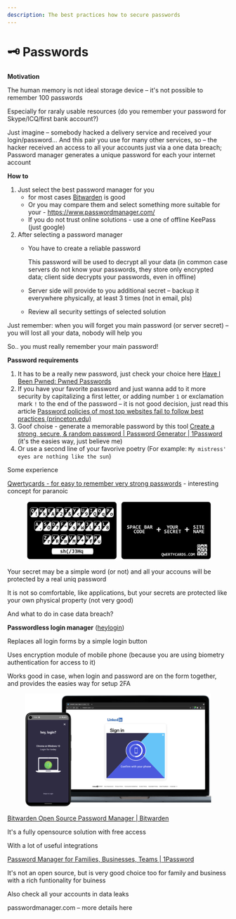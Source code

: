 ```yaml
---
description: The best practices how to secure passwords
---
```


# 🗝 Passwords

**Motivation**

The human memory is not ideal storage device – it's not possible to remember 100 passwords

Especially for raraly usable resources (do you remember your password for Skype/ICQ/first bank account?)

Just imagine – somebody hacked a delivery service and received your login/password... And this pair you use for many other services, so – the hacker received an access to all your accounts just via a one data breach; Password manager generates a unique password for each your internet account

**How to**

1. Just select the best password manager for you
   * for most cases [Bitwarden](https://bitwarden.com/) is good
   * Or you may compare them and select something more suitable for your - https://www.passwordmanager.com/
   * If you do not trust online solutions - use a one of offline KeePass (just google)
2. After selecting a password manager
   *   You have to create a reliable password

       This password will be used to decrypt all your data (in common case servers do not know your passwords, they store only encrypted data; client side decrypts your passwords, even in offline)
   * Server side will provide to you additional secret – backup it everywhere physically, at least 3 times (not in email, pls)
   * Review all security settings of selected solution

Just remember: when you will forget you main password (or server secret) – you will lost all your data, nobody will help you

So.. you must really remember your main password!

**Password requirements**&#x20;

1. It has to be a really new password, just check your choice here [Have I Been Pwned: Pwned Passwords](https://haveibeenpwned.com/Passwords)
2. If you have your favorite password and just wanna add to it more security by capitalizing a first letter, or adding number `1` or exclamation mark `!` to the end of the password – it is not good decision, just read this article [Password policies of most top websites fail to follow best practices (princeton.edu)](https://passwordpolicies.cs.princeton.edu/)
3. Goof choise - generate a memorable password by this tool [Create a strong, secure, & random password | Password Generator | 1Password](https://1password.com/password-generator/) (it's the easies way, just believe me)
4. Or use a second line of your favorive poetry (For example: `My mistress' eyes are nothing like the sun`)

Some experience

[Qwertycards - for easy to remember very strong passwords](https://www.qwertycards.com/) - interesting concept for paranoic

<figure><img src=".gitbook/assets/image (1).png" alt=""><figcaption></figcaption></figure>

Your secret may be a simple word (or not) and all your accouns will be protected by a real uniq password

It is not so comfortable, like applications, but your secrets are protected like your own physical property (not very good)

And what to do in case data breach?

**Passwordless login manager** ([heylogin](https://www.heylogin.com/en))

Replaces all login forms by a simple login button

Uses encryption module of mobile phone (because you are using biometry authentication for access to it)

Works good in case, when login and password are on the form together, and provides the easies way for setup 2FA

<figure><img src=".gitbook/assets/image (1) (1).png" alt=""><figcaption></figcaption></figure>

[Bitwarden Open Source Password Manager | Bitwarden](https://bitwarden.com/)

It's a fully opensource solution with free access

With a lot of useful integrations

[Password Manager for Families, Businesses, Teams | 1Password](https://1password.com/)

It's not an open source, but is very good choice too for family and business with a rich funtionality for buiness

Also check all your accounts in data leaks

passwordmanager.com – more details here
